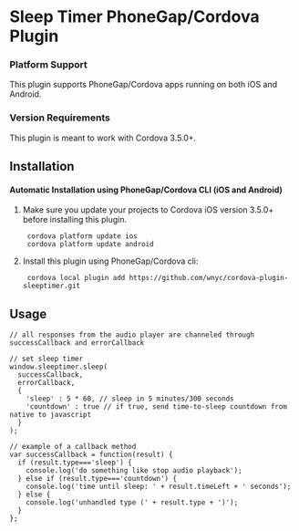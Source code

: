 # Sleep Timer PhoneGap/Cordova Plugin

### Platform Support

This plugin supports PhoneGap/Cordova apps running on both iOS and Android.

### Version Requirements

This plugin is meant to work with Cordova 3.5.0+.

## Installation

#### Automatic Installation using PhoneGap/Cordova CLI (iOS and Android)
1. Make sure you update your projects to Cordova iOS version 3.5.0+ before installing this plugin.

        cordova platform update ios
        cordova platform update android

2. Install this plugin using PhoneGap/Cordova cli:

        cordova local plugin add https://github.com/wnyc/cordova-plugin-sleeptimer.git

## Usage

    // all responses from the audio player are channeled through successCallback and errorCallback

    // set sleep timer
    window.sleeptimer.sleep(
      successCallback,
      errorCallback,
      {
        'sleep' : 5 * 60, // sleep in 5 minutes/300 seconds
        'countdown' : true // if true, send time-to-sleep countdown from native to javascript
      }
    );

    // example of a callback method
    var successCallback = function(result) {
      if (result.type==='sleep') {
        console.log('do something like stop audio playback');
      } else if (result.type==='countdown') {
        console.log('time until sleep: ' + result.timeLeft + ' seconds');
      } else {
        console.log('unhandled type (' + result.type + ')');
      }
    }; 
